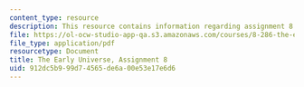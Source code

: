 ```yaml
---
content_type: resource
description: This resource contains information regarding assignment 8.
file: https://ol-ocw-studio-app-qa.s3.amazonaws.com/courses/8-286-the-early-universe-fall-2013/912dc5b999d74565de6a00e53e17e6d6_MIT8_286F13_ps8.pdf
file_type: application/pdf
resourcetype: Document
title: The Early Universe, Assignment 8
uid: 912dc5b9-99d7-4565-de6a-00e53e17e6d6
---
```

